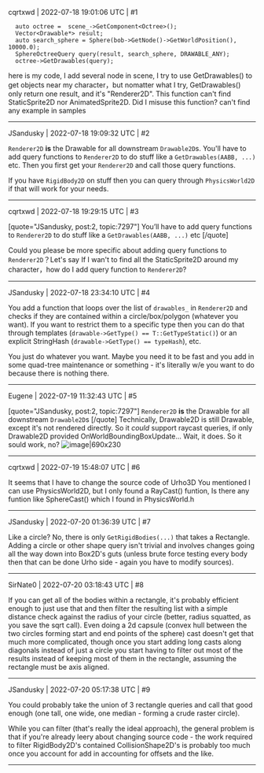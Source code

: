 cqrtxwd | 2022-07-18 19:01:06 UTC | #1

```
  auto octree =  scene_->GetComponent<Octree>();
  Vector<Drawable*> result;
  auto search_sphere = Sphere(bob->GetNode()->GetWorldPosition(), 10000.0);
  SphereOctreeQuery query(result, search_sphere, DRAWABLE_ANY);
  octree->GetDrawables(query);
```  
here is my code, I add several node in scene, I try to use GetDrawables() to get objects near my character，but nomatter what I try, GetDrawables() only return one result, and it's "Renderer2D".
This function can't find StaticSprite2D nor AnimatedSprite2D.
Did I misuse this function? can't find any example in samples

-------------------------

JSandusky | 2022-07-18 19:09:32 UTC | #2

`Renderer2D` **is** the Drawable for all downstream `Drawable2D`s. You'll have to add query functions to `Renderer2D` to do stuff like a `GetDrawables(AABB, ...)` etc. Then you first get your `Renderer2D` and call those query functions.

If you have `RigidBody2D` on stuff then you can query through `PhysicsWorld2D` if that will work for your needs.

-------------------------

cqrtxwd | 2022-07-18 19:29:15 UTC | #3

[quote="JSandusky, post:2, topic:7297"]
You’ll have to add query functions to `Renderer2D` to do stuff like a `GetDrawables(AABB, ...)` etc
[/quote]

Could you please be more specific about adding query functions to `Renderer2D`？Let's say If I wan't to find all the  StaticSprite2D around my character，how do I add query function to  `Renderer2D`?

-------------------------

JSandusky | 2022-07-18 23:34:10 UTC | #4

You add a function that loops over the list of `drawables_` in `Renderer2D` and checks if they are contained within a circle/box/polygon (whatever you want). If you want to restrict them to a specific type then you can do that through templates (`drawable->GetType() == T::GetTypeStatic()`) or an explicit StringHash (`drawable->GetType() == typeHash`), etc.

You just do whatever you want. Maybe you need it to be fast and you add in some quad-tree maintenance or something - it's literally w/e you want to do because there is nothing there.

-------------------------

Eugene | 2022-07-19 11:32:43 UTC | #5

[quote="JSandusky, post:2, topic:7297"]
`Renderer2D` **is** the Drawable for all downstream `Drawable2D`s
[/quote]
Technically, Drawable2D is still Drawable, except it's not rendered directly. So it *could* support raycast queries, if only Drawable2D provided OnWorldBoundingBoxUpdate...
Wait, it does. So it sould work, no?
![image|690x230](upload://4kt53MvCSoOEdE6tFiHkeZTlVvj.png)

-------------------------

cqrtxwd | 2022-07-19 15:48:07 UTC | #6

It seems that I have to change the source code of Urho3D
You mentioned I can use PhysicsWorld2D, but I only found a RayCast() funtion, Is there any funtion like SphereCast() which I found in PhysicsWorld.h

-------------------------

JSandusky | 2022-07-20 01:36:39 UTC | #7

Like a circle? No, there is only `GetRigidBodies(...)` that takes a Rectangle. Adding a circle or other shape query isn't trivial and involves changes going all the way down into Box2D's guts (unless brute force testing every body then that can be done Urho side - again you have to modify sources).

-------------------------

SirNate0 | 2022-07-20 03:18:43 UTC | #8

If you can get all of the bodies within a rectangle, it's probably efficient enough to just use that and then filter the resulting list with a simple distance check against the radius of your circle (better, radius squatted, as you save the sqrt call). Even doing a 2d capsule (convex hull between the two circles forming start and end points of the sphere) cast doesn't get that much more complicated, though once you start adding long casts along diagonals instead of just a circle you start having to filter out most of the results instead of keeping most of them in the rectangle, assuming the rectangle must be axis aligned.

-------------------------

JSandusky | 2022-07-20 05:17:38 UTC | #9

You could probably take the union of 3 rectangle queries and call that good enough (one tall, one wide, one median - forming a crude raster circle). 

While you can filter (that's really the ideal approach), the general problem is that if you're already leery about changing source code - the work required to filter RigidBody2D's contained CollisionShape2D's is probably too much once you account for add in accounting for offsets and the like.

-------------------------

